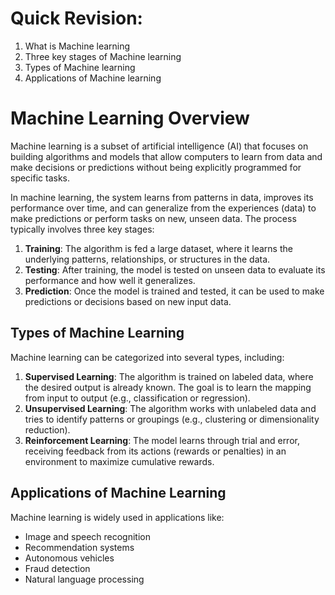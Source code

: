 # Quick Revision:
1) What is Machine learning
2) Three key stages of Machine learning
3) Types of Machine learning
4) Applications of Machine learning
   
# Machine Learning Overview

Machine learning is a subset of artificial intelligence (AI) that focuses on building algorithms and models that allow computers to learn from data and make decisions or predictions without being explicitly programmed for specific tasks.

In machine learning, the system learns from patterns in data, improves its performance over time, and can generalize from the experiences (data) to make predictions or perform tasks on new, unseen data. The process typically involves three key stages:

1. **Training**: The algorithm is fed a large dataset, where it learns the underlying patterns, relationships, or structures in the data.
2. **Testing**: After training, the model is tested on unseen data to evaluate its performance and how well it generalizes.
3. **Prediction**: Once the model is trained and tested, it can be used to make predictions or decisions based on new input data.

## Types of Machine Learning

Machine learning can be categorized into several types, including:

1. **Supervised Learning**: The algorithm is trained on labeled data, where the desired output is already known. The goal is to learn the mapping from input to output (e.g., classification or regression).
2. **Unsupervised Learning**: The algorithm works with unlabeled data and tries to identify patterns or groupings (e.g., clustering or dimensionality reduction).
3. **Reinforcement Learning**: The model learns through trial and error, receiving feedback from its actions (rewards or penalties) in an environment to maximize cumulative rewards.

## Applications of Machine Learning

Machine learning is widely used in applications like:
- Image and speech recognition
- Recommendation systems
- Autonomous vehicles
- Fraud detection
- Natural language processing
